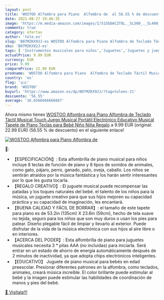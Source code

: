```yaml
---
layout: post
title: 'WOSTOO Alfombra para Piano  Alfombra de  al 56.55 % de descuento'
date: 2021-08-27 19:46:35
image: 'https://m.media-amazon.com/images/I/51SbDACZf8L._SL500_._SL400_.jpg'
comments: true
category: ofertas
author: 'tole.es'
slug: 'B07MZKX92J-es WOSTOO Alfombra para Piano Alfombra de Teclado Táctil...'
sku: 'B07MZKX92J-es'
tags: [ 'Instrumentos musicales para niños','Juguetes','Juguetes y juegos','Pianos para niños','bebé','wostoo', ]
actualPrice: 9.99 EUR
currency: EUR
price: 9.99
comparePrice: 22.99 EUR
prodname: 'WOSTOO Alfombra para Piano  Alfombra de Teclado Táctil Musical Touch Juego Musical Portátil Electrónico Educativo Musical Tapete de Piano Teclas para Bebé  Niño  Niña Regalo'
country: 'es'
flag: '🇪🇸'
brand: 'WOSTOO'
buyurl: 'https://www.amazon.es/dp/B07MZKX92J/?tag=tolees-21'
descuento: '56.55'
average: '16.6566666666667'
---
```


Ahora mismo tienes [WOSTOO Alfombra para Piano  Alfombra de Teclado Táctil Musical Touch Juego Musical Portátil Electrónico Educativo Musical Tapete de Piano Teclas para Bebé  Niño  Niña Regalo](https://www.amazon.es/dp/B07MZKX92J/?tag=tolees-21) a 9.99 EUR (original: 22.99 EUR) (56.55 %  de descuento) en el siguiente enlace!

[![WOSTOO Alfombra para Piano  Alfombra de ](https://m.media-amazon.com/images/I/51SbDACZf8L._SL500_._SL400_.jpg)](https://www.amazon.es/dp/B07MZKX92J/?tag=tolees-21)

🔎:

- 【ESPECIFICACIÓN】: Esta alfombrilla de piano musical para niños incluye 8 teclas de función de piano y 8 tipos de sonidos de animales, como gato, pájaro, perro, ganado, pato, oveja, caballo. Los niños se sentirán atraídos por la música fantástica y los harán sentir interesantes por lo que les gusta tocarla.
- 【REGALO CREATIVO】: El juguete musical puede recompensar las patadas y los toques naturales del bebé. el talento de los niños para la música, un juguete creativo para que sus hijos mejoren su capacidad práctica y su capacidad de imaginación, les encantará.
- 【BUENA CALIDAD Y FÁCIL DE BORRAR】: el tamaño de este tapete para piano es de 53.2in (135cm) X 23.6in (59cm), hecho de tela suave no tejida, seguro para los niños que son muy duros o usan los pies para patear. Diseño plegable fácil de limpiar y llevarlo al exterior. Puede disfrutar de la vida de la música electrónica con sus hijos al aire libre o en interiores.
- 【ACERCA DEL PODER】: Esta alfombrilla de piano para juguetes musicales necesita 3 * pilas AAA (no incluidas) para iniciarla. Será entrar en un estado de ahorro de energía automáticamente después de 2 minutos de inactividad, ya que adopta chips electrónicos inteligentes.
- 【EDUCATIVO】 Juguete de piano musical para bebés en edad preescolar. Presionar diferentes patrones en la alfombra, como teclados, animales, creará música increíble. El color brillante puede estimular al bebé y la imagen puede estimular las habilidades de coordinación de manos y pies del bebé.

[🛒 Visítala!!!](https://www.amazon.es/dp/B07MZKX92J/?tag=tolees-21)

